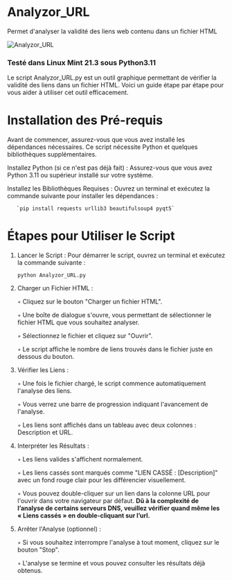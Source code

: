 # Analyzor_URL
Permet d'analyser la validité des liens web contenu dans un fichier HTML

![Analyzor_URL](https://github.com/danydube1971/Analyzor_URL/assets/74633244/8e7dcef6-58bf-4b3f-9d9d-2c9890048859)

### Testé dans Linux Mint 21.3 sous Python3.11

Le script Analyzor_URL.py est un outil graphique permettant de vérifier la validité des liens dans un fichier HTML. 
Voici un guide étape par étape pour vous aider à utiliser cet outil efficacement.

# Installation des Pré-requis

Avant de commencer, assurez-vous que vous avez installé les dépendances nécessaires. Ce script nécessite Python et quelques bibliothèques supplémentaires.

  Installez Python (si ce n'est pas déjà fait) :
Assurez-vous que vous avez Python 3.11 ou supérieur installé sur votre système.

  Installez les Bibliothèques Requises :
Ouvrez un terminal et exécutez la commande suivante pour installer les dépendances :

       `pip install requests urllib3 beautifulsoup4 pyqt5`
       
# Étapes pour Utiliser le Script

  1. Lancer le Script :
Pour démarrer le script, ouvrez un terminal et exécutez la commande suivante :

       `python Analyzor_URL.py`
  
  3. Charger un Fichier HTML :

        ◦ Cliquez sur le bouton "Charger un fichier HTML".
     
        ◦ Une boîte de dialogue s'ouvre, vous permettant de sélectionner le fichier HTML que vous souhaitez analyser.
     
        ◦ Sélectionnez le fichier et cliquez sur "Ouvrir".
     
        ◦ Le script affiche le nombre de liens trouvés dans le fichier juste en dessous du bouton.
     
  4. Vérifier les Liens :

        ◦ Une fois le fichier chargé, le script commence automatiquement l'analyse des liens.
     
        ◦ Vous verrez une barre de progression indiquant l'avancement de l'analyse.
     
        ◦ Les liens sont affichés dans un tableau avec deux colonnes : Description et URL.
     
  6. Interpréter les Résultats :
     
        ◦ Les liens valides s'affichent normalement.
     
        ◦ Les liens cassés sont marqués comme "LIEN CASSÉ : [Description]" avec un fond rouge clair pour les différencier visuellement.
     
        ◦ Vous pouvez double-cliquer sur un lien dans la colonne URL pour l'ouvrir dans votre navigateur par défaut. **Dû à la complexité de l’analyse de certains serveurs DNS, veuillez vérifier quand même les « Liens cassés » en double-cliquant sur l’url.**
 
  8. Arrêter l'Analyse (optionnel) :
     
        ◦ Si vous souhaitez interrompre l'analyse à tout moment, cliquez sur le bouton "Stop".
     
        ◦ L'analyse se termine et vous pouvez consulter les résultats déjà obtenus.

        

